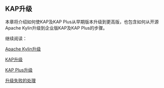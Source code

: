 ## KAP升级

本章将介绍如何使KAP及KAP Plus从早期版本升级到更高版，也包含如何从开源Apache Kylin升级到企业版KAP及KAP Plus的步骤。

继续阅读：

[Apache Kylin升级](upgrade_kylin.cn.md)

[KAP升级](upgrade_kap.cn.md)

[KAP Plus升级](upgrade_kapp.cn.md)

[升级失败的处理](rollback.cn.md)
